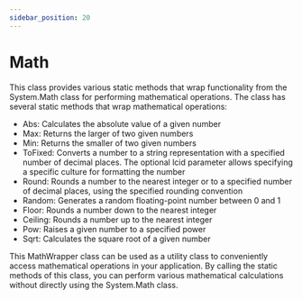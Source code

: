 ```yaml
---
sidebar_position: 20
---
```

# Math

This class provides various static methods that wrap functionality from the System.Math class for performing mathematical operations.
The class has several static methods that wrap mathematical operations:

- Abs: Calculates the absolute value of a given number
- Max: Returns the larger of two given numbers
- Min: Returns the smaller of two given numbers
- ToFixed: Converts a number to a string representation with a specified number of decimal places. The optional lcid parameter allows specifying a specific culture for formatting the number
- Round: Rounds a number to the nearest integer or to a specified number of decimal places, using the specified rounding convention
- Random: Generates a random floating-point number between 0 and 1
- Floor: Rounds a number down to the nearest integer
- Ceiling: Rounds a number up to the nearest integer
- Pow: Raises a given number to a specified power
- Sqrt: Calculates the square root of a given number

This MathWrapper class can be used as a utility class to conveniently access mathematical operations in your application. By calling the static methods of this class, you can perform various mathematical calculations without directly using the System.Math class.
